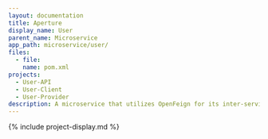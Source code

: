 ```yaml
---
layout: documentation
title: Aperture
display_name: User
parent_name: Microservice
app_path: microservice/user/
files:
  - file:
    name: pom.xml
projects:
  - User-API
  - User-Client
  - User-Provider
description: A microservice that utilizes OpenFeign for its inter-service communication. 
---
```

{% include project-display.md %}